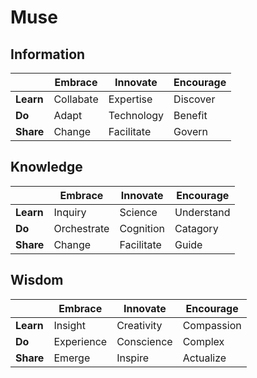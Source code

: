 

 
# Muse
## Information
|           | Embrace     | Innovate   | Encourage  |
| --------- | ----------- | ---------- | ---------- |
| **Learn** | Collabate   | Expertise  | Discover   |
| **Do**    | Adapt       | Technology | Benefit    |
| **Share** | Change      | Facilitate | Govern     |
## Knowledge
|           | Embrace     | Innovate   | Encourage  |
| --------- | ----------- | ---------- | ---------- |
| **Learn** | Inquiry     | Science    | Understand |
| **Do**    | Orchestrate | Cognition  | Catagory   |
| **Share** | Change      | Facilitate | Guide      |
## Wisdom
|           | Embrace     | Innovate   | Encourage  |
| --------- | ----------- | ---------- | ---------- |
| **Learn** | Insight     | Creativity | Compassion |
| **Do**    | Experience  | Conscience | Complex    |
| **Share** | Emerge      | Inspire    | Actualize  |

